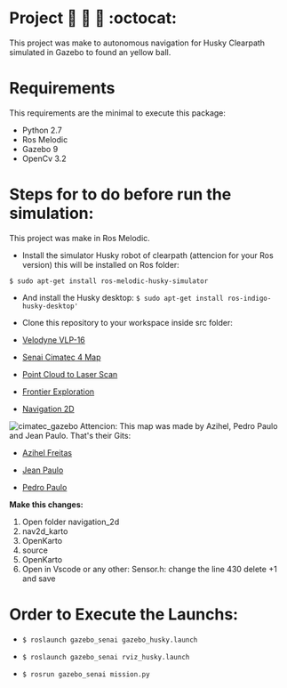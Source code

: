 # **Project** :robot: :wolf: :dart: :octocat:

This project was make to autonomous navigation for Husky Clearpath simulated in Gazebo to found an yellow ball.



# **Requirements**
This requirements are the minimal to execute this package:

* Python 2.7
* Ros Melodic
* Gazebo 9
* OpenCv 3.2









# **Steps for to do before run the simulation:**

This project was make in Ros Melodic.

* Install the simulator Husky robot of clearpath (attencion for your Ros 
version) this will be installed on Ros folder:

`$ sudo apt-get install ros-melodic-husky-simulator` 

* And install the Husky desktop:  `$ sudo apt-get install ros-indigo-husky-desktop'`

* Clone this repository to your workspace inside src folder: 

* [Velodyne VLP-16](https://bitbucket.org/DataspeedInc/velodyne_simulator.git)

* [Senai Cimatec 4 Map](https://github.com/Brazilian-Institute-of-Robotics/bir.cimatec4_map.git)

* [Point Cloud to Laser Scan](https://github.com/ros-perception/pointcloud_to_laserscan.git)

* [Frontier Exploration](https://github.com/paulbovbel/frontier_exploration.git)

* [Navigation 2D](https://github.com/skasperski/navigation_2d.git)

![cimatec_gazebo](https://user-images.githubusercontent.com/30941796/73447951-95e3f780-433e-11ea-8082-63e399cf9e94.png)
Attencion: This map was made by Azihel, Pedro Paulo and Jean Paulo.
That's their Gits:

* [Azihel Freitas](https://github.com/azihell)

* [Jean Paulo](https://github.com/jeanps95)

* [Pedro Paulo](https://github.com/PPVTecchio)


**Make this changes:**

<ol>
  <li> Open folder navigation_2d </li> 
  <li>nav2d_karto </li> 
  <li>OpenKarto </li> 
  <li>source </li> 
  <li>OpenKarto</li> 
  <li> Open in Vscode or any other: Sensor.h: change the line 430 delete +1 and save </li>
</ol>


# **Order to Execute the Launchs:**

* `$ roslaunch gazebo_senai gazebo_husky.launch`

* `$ roslaunch gazebo_senai rviz_husky.launch`

* `$ rosrun gazebo_senai mission.py`

